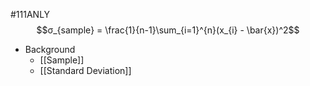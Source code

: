 #111ANLY 
$$σ_{sample} = \frac{1}{n-1}\sum_{i=1}^{n}(x_{i} - \bar{x})^2$$
* Background
	* [[Sample]]
	* [[Standard Deviation]]
